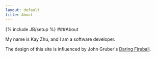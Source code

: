 ```yaml
---
layout: default
title: About
---
```

{% include JB/setup %}
###About

My name is Kay Zhu, and I am a software developer.

The design of this site is influenced by John Gruber's [Daring Fireball](http://daringfireball.net/).
